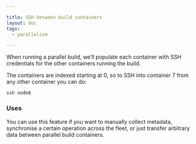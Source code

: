 ```yaml
---

title: SSH between build containers
layout: doc
tags:
  - parallelism

---
```


When running a parallel build, we’ll populate each container with SSH
credentials for the other containers running the build.

The containers are indexed starting at 0, so to SSH into container 7
from any other container you can do:

```
ssh node6
```

### Uses

You can use this feature if you want to manually
collect metadata, synchronise a certain operation across the fleet, or
just transfer arbitrary data between parallel build containers.
